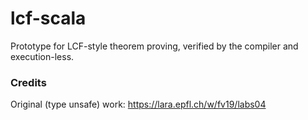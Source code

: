 lcf-scala
===

Prototype for LCF-style theorem proving, verified by the compiler and execution-less.

### Credits

Original (type unsafe) work: https://lara.epfl.ch/w/fv19/labs04